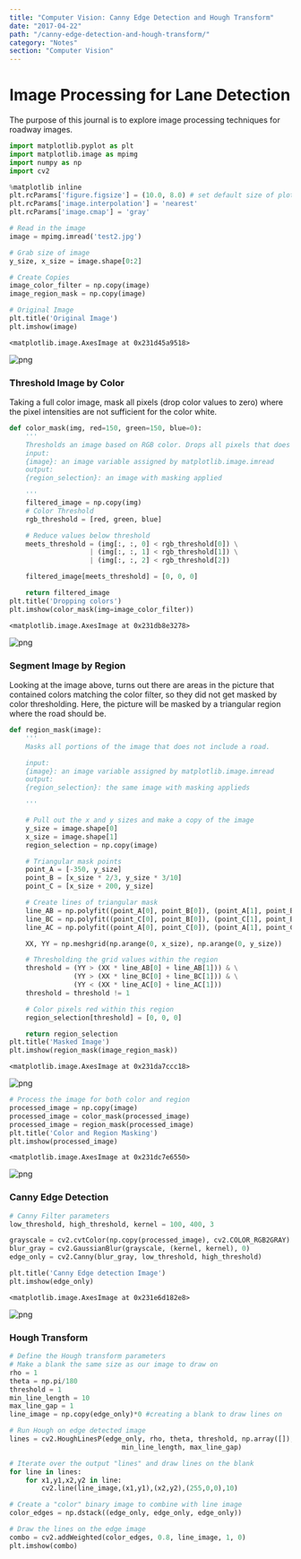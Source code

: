 ```yaml
---
title: "Computer Vision: Canny Edge Detection and Hough Transform"
date: "2017-04-22"
path: "/canny-edge-detection-and-hough-transform/"
category: "Notes"
section: "Computer Vision"
---
```


# Image Processing for Lane Detection

The purpose of this journal is to explore image processing techniques for roadway images.


```python
import matplotlib.pyplot as plt
import matplotlib.image as mpimg
import numpy as np
import cv2

%matplotlib inline
plt.rcParams['figure.figsize'] = (10.0, 8.0) # set default size of plots
plt.rcParams['image.interpolation'] = 'nearest'
plt.rcParams['image.cmap'] = 'gray'

# Read in the image
image = mpimg.imread('test2.jpg')

# Grab size of image
y_size, x_size = image.shape[0:2]

# Create Copies
image_color_filter = np.copy(image)
image_region_mask = np.copy(image)

# Original Image
plt.title('Original Image')
plt.imshow(image)
```




    <matplotlib.image.AxesImage at 0x231d45a9518>




![png](output_2_1.png)


### Threshold Image by Color
Taking a full color image, mask all pixels (drop color values to zero) where the pixel intensities are not sufficient for the color white.


```python
def color_mask(img, red=150, green=150, blue=0):
    '''
    Thresholds an image based on RGB color. Drops all pixels that does not meet this color threshold
    input:
    {image}: an image variable assigned by matplotlib.image.imread
    output:
    {region_selection}: an image with masking applied

    '''
    filtered_image = np.copy(img)
    # Color Threshold
    rgb_threshold = [red, green, blue]

    # Reduce values below threshold
    meets_threshold = (img[:, :, 0] < rgb_threshold[0]) \
                    | (img[:, :, 1] < rgb_threshold[1]) \
                    | (img[:, :, 2] < rgb_threshold[2])

    filtered_image[meets_threshold] = [0, 0, 0]

    return filtered_image
plt.title('Dropping colors')
plt.imshow(color_mask(img=image_color_filter))
```




    <matplotlib.image.AxesImage at 0x231db8e3278>




![png](output_4_1.png)


### Segment Image by Region
Looking at the image above, turns out there are areas in the picture that contained colors matching the color filter, so they did not get masked by color thresholding. Here, the picture will be masked by a triangular region where the road should be.


```python
def region_mask(image):
    '''
    Masks all portions of the image that does not include a road.

    input:
    {image}: an image variable assigned by matplotlib.image.imread
    output:
    {region_selection}: the same image with masking applieds

    '''

    # Pull out the x and y sizes and make a copy of the image
    y_size = image.shape[0]
    x_size = image.shape[1]
    region_selection = np.copy(image)

    # Triangular mask points
    point_A = [-350, y_size]
    point_B = [x_size * 2/3, y_size * 3/10]
    point_C = [x_size + 200, y_size]

    # Create lines of triangular mask
    line_AB = np.polyfit((point_A[0], point_B[0]), (point_A[1], point_B[1]), 1)
    line_BC = np.polyfit((point_C[0], point_B[0]), (point_C[1], point_B[1]), 1)
    line_AC = np.polyfit((point_A[0], point_C[0]), (point_A[1], point_C[1]), 1)

    XX, YY = np.meshgrid(np.arange(0, x_size), np.arange(0, y_size))

    # Thresholding the grid values within the region
    threshold = (YY > (XX * line_AB[0] + line_AB[1])) & \
                (YY > (XX * line_BC[0] + line_BC[1])) & \
                (YY < (XX * line_AC[0] + line_AC[1]))
    threshold = threshold != 1

    # Color pixels red within this region
    region_selection[threshold] = [0, 0, 0]

    return region_selection
plt.title('Masked Image')
plt.imshow(region_mask(image_region_mask))
```




    <matplotlib.image.AxesImage at 0x231da7ccc18>




![png](output_6_1.png)



```python
# Process the image for both color and region
processed_image = np.copy(image)
processed_image = color_mask(processed_image)
processed_image = region_mask(processed_image)
plt.title('Color and Region Masking')
plt.imshow(processed_image)
```




    <matplotlib.image.AxesImage at 0x231dc7e6550>




![png](output_7_1.png)


### Canny Edge Detection


```python
# Canny Filter parameters
low_threshold, high_threshold, kernel = 100, 400, 3

grayscale = cv2.cvtColor(np.copy(processed_image), cv2.COLOR_RGB2GRAY)
blur_gray = cv2.GaussianBlur(grayscale, (kernel, kernel), 0)
edge_only = cv2.Canny(blur_gray, low_threshold, high_threshold)

plt.title('Canny Edge detection Image')
plt.imshow(edge_only)

```




    <matplotlib.image.AxesImage at 0x231e6d182e8>




![png](output_9_1.png)


### Hough Transform


```python
# Define the Hough transform parameters
# Make a blank the same size as our image to draw on
rho = 1
theta = np.pi/180
threshold = 1
min_line_length = 10
max_line_gap = 1
line_image = np.copy(edge_only)*0 #creating a blank to draw lines on

# Run Hough on edge detected image
lines = cv2.HoughLinesP(edge_only, rho, theta, threshold, np.array([]),
                            min_line_length, max_line_gap)

# Iterate over the output "lines" and draw lines on the blank
for line in lines:
    for x1,y1,x2,y2 in line:
        cv2.line(line_image,(x1,y1),(x2,y2),(255,0,0),10)

# Create a "color" binary image to combine with line image
color_edges = np.dstack((edge_only, edge_only, edge_only))

# Draw the lines on the edge image
combo = cv2.addWeighted(color_edges, 0.8, line_image, 1, 0)
plt.imshow(combo)


